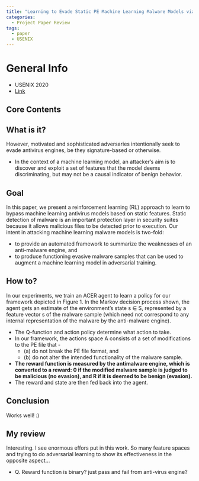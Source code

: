 ```yaml
---
title: "Learning to Evade Static PE Machine Learning Malware Models via Reinforcement Learning"
categories:
  - Project Paper Review
tags:
  - paper
  - USENIX
---
```


# General Info
- USENIX 2020
- [Link](https://arxiv.org/pdf/1801.08917.pdf)

## Core Contents

## What is it?
However, motivated and sophisticated adversaries intentionally seek to evade antivirus engines, be they signature-based or otherwise. 
* In the context of a machine learning model, an attacker’s aim is to discover and exploit a set of features that the model deems discriminating, but may not be a causal indicator of benign behavior.

## Goal
In this paper, we present a reinforcement learning (RL) approach to learn to bypass machine learning antivirus models based on static features. 
Static detection of malware is an important protection layer in security suites because it allows malicious files to be detected prior to execution. 
Our intent in attacking machine learning malware models is two-fold: 
* to provide an automated framework to summarize the weaknesses of an anti-malware engine, and 
* to produce functioning evasive malware samples that can be used to augment a machine learning model in adversarial training.

## How to?
In our experiments, we train an ACER agent to learn a policy for our framework depicted in Figure 1. In the Markov decision process shown, the agent gets an estimate of the environment’s state s ∈ S, represented by a feature vector s of the malware sample (which need not correspond to any internal representation of the malware by the anti-malware engine). 
* The Q-function and action policy determine what action to take. 
* In our framework, the actions space A consists of a set of modifications to the PE file that - 
  * (a) do not break the PE file format, and 
  * (b) do not alter the intended functionality of the malware sample. 
* **The reward function is measured by the antimalware engine, which is converted to a reward: 0 if the modified malware sample is judged to be malicious (no evasion), and R if it is deemed to be benign (evasion).**
* The reward and state are then fed back into the agent.

## Conclusion
Works well! :)

## My review
Interesting.
I see enormous effors put in this work.
So many feature spaces and trying to do adversarial learning to show its effectiveness in the opposite aspect...
- Q. Reward function is binary? just pass and fail from anti-virus engine?